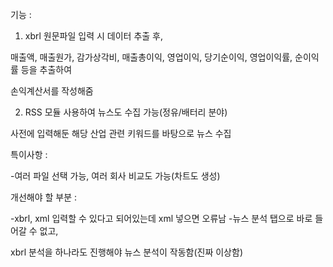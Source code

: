 기능 : 
1. xbrl 원문파일 입력 시 데이터 추출 후,

매출액, 매출원가, 감가상각비, 매출총이익, 영업이익, 당기순이익, 영업이익률, 순이익률 등을 추출하여

손익계산서를 작성해줌

2. RSS 모듈 사용하여 뉴스도 수집 가능(정유/배터리 분야)

사전에 입력해둔 해당 산업 관련 키워드를 바탕으로 뉴스 수집



특이사항 :

-여러 파일 선택 가능, 여러 회사 비교도 가능(차트도 생성)



개선해야 할 부분 : 

-xbrl, xml 입력할 수 있다고 되어있는데 xml 넣으면 오류남
-뉴스 분석 탭으로 바로 들어갈 수 없고, 

xbrl 분석을 하나라도 진행해야 뉴스 분석이 작동함(진짜 이상함)
